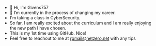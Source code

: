- 👋 Hi, I’m Givens757
- 👀 I’m currently in the process of changing my career.
- I'm taking a class in CyberSecurity.
- So far, I am really excited about the curriculum and I am really enjoying the new path I have chosen.
- This is my 1st time using GitHub. Nice!
- Feel free to reachout to me at rgmail@netzero.net with any tips


<!---
Givens757/Givens757 is a ✨ special ✨ repository because its `README.md` (this file) appears on your GitHub profile.
You can click the Preview link to take a look at your changes.
--->
